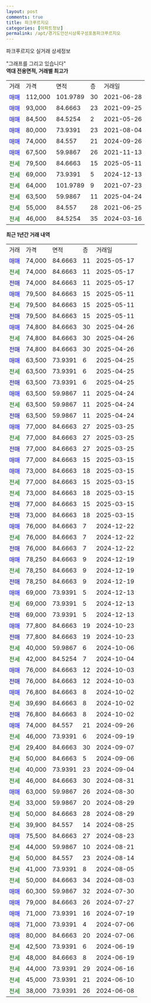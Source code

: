 ```yaml
---
layout: post
comments: true
title: 파크푸르지오
categories: [아파트정보]
permalink: /apt/경기도안산시상록구성포동파크푸르지오
---
```


파크푸르지오 실거래 상세정보

<script type="text/javascript">
  google.charts.load('current', {'packages':['line', 'corechart']});
  google.charts.setOnLoadCallback(drawChart);

  function drawChart() {
    var data = new google.visualization.DataTable();
    data.addColumn('date', '거래일');
    data.addColumn('number', "매매");
    data.addColumn('number', "전세");
    data.addColumn('number', "전매");

    data.addRows([[new Date(Date.parse("2025-05-17")), 74000, null, null], [new Date(Date.parse("2025-05-17")), null, 74000, null], [new Date(Date.parse("2025-05-17")), null, null, 74000], [new Date(Date.parse("2025-05-11")), 79500, null, null], [new Date(Date.parse("2025-05-11")), null, 79500, null], [new Date(Date.parse("2025-05-11")), null, null, 79500], [new Date(Date.parse("2025-04-26")), 74800, null, null], [new Date(Date.parse("2025-04-26")), null, 74800, null], [new Date(Date.parse("2025-04-26")), null, null, 74800], [new Date(Date.parse("2025-04-25")), 63500, null, null], [new Date(Date.parse("2025-04-25")), null, 63500, null], [new Date(Date.parse("2025-04-25")), null, null, 63500], [new Date(Date.parse("2025-04-24")), 63500, null, null], [new Date(Date.parse("2025-04-24")), null, 63500, null], [new Date(Date.parse("2025-04-24")), null, null, 63500], [new Date(Date.parse("2025-03-25")), 77000, null, null], [new Date(Date.parse("2025-03-25")), null, 77000, null], [new Date(Date.parse("2025-03-25")), null, null, 77000], [new Date(Date.parse("2025-03-15")), 77000, null, null], [new Date(Date.parse("2025-03-15")), 73000, null, null], [new Date(Date.parse("2025-03-15")), null, 77000, null], [new Date(Date.parse("2025-03-15")), null, 73000, null], [new Date(Date.parse("2025-03-15")), null, null, 77000], [new Date(Date.parse("2025-03-15")), null, null, 73000], [new Date(Date.parse("2024-12-22")), 76000, null, null], [new Date(Date.parse("2024-12-22")), null, 76000, null], [new Date(Date.parse("2024-12-22")), null, null, 76000], [new Date(Date.parse("2024-12-19")), 78250, null, null], [new Date(Date.parse("2024-12-19")), null, 78250, null], [new Date(Date.parse("2024-12-19")), null, null, 78250], [new Date(Date.parse("2024-12-13")), 69000, null, null], [new Date(Date.parse("2024-12-13")), null, 69000, null], [new Date(Date.parse("2024-12-13")), null, null, 69000], [new Date(Date.parse("2024-10-23")), 77800, null, null], [new Date(Date.parse("2024-10-23")), null, null, 77800], [new Date(Date.parse("2024-10-06")), null, 40000, null], [new Date(Date.parse("2024-10-04")), null, 42000, null], [new Date(Date.parse("2024-10-03")), 76000, null, null], [new Date(Date.parse("2024-10-03")), null, null, 76000], [new Date(Date.parse("2024-10-02")), 76800, null, null], [new Date(Date.parse("2024-10-02")), null, 39690, null], [new Date(Date.parse("2024-10-02")), null, null, 76800], [new Date(Date.parse("2024-09-26")), 74000, null, null], [new Date(Date.parse("2024-09-19")), null, 46000, null], [new Date(Date.parse("2024-09-07")), null, 29400, null], [new Date(Date.parse("2024-09-06")), null, 50000, null], [new Date(Date.parse("2024-09-04")), null, 40000, null], [new Date(Date.parse("2024-08-31")), null, 46000, null], [new Date(Date.parse("2024-08-30")), 63000, null, null], [new Date(Date.parse("2024-08-29")), null, 33000, null], [new Date(Date.parse("2024-08-29")), null, 50000, null], [new Date(Date.parse("2024-08-25")), null, 39900, null], [new Date(Date.parse("2024-08-23")), 75500, null, null], [new Date(Date.parse("2024-08-21")), null, 44000, null], [new Date(Date.parse("2024-08-14")), null, 50000, null], [new Date(Date.parse("2024-08-05")), null, 41000, null], [new Date(Date.parse("2024-08-03")), null, 50000, null], [new Date(Date.parse("2024-07-30")), 60300, null, null], [new Date(Date.parse("2024-07-27")), 79000, null, null], [new Date(Date.parse("2024-07-19")), 71000, null, null], [new Date(Date.parse("2024-07-06")), 71000, null, null], [new Date(Date.parse("2024-07-06")), 80000, null, null], [new Date(Date.parse("2024-06-19")), null, 42500, null], [new Date(Date.parse("2024-06-19")), null, 48000, null], [new Date(Date.parse("2024-06-16")), null, 44000, null], [new Date(Date.parse("2024-06-10")), null, 45000, null], [new Date(Date.parse("2024-06-08")), null, 38000, null]]);

    var options = {
      hAxis: {
        format: 'yyyy/MM/dd'
      },    
      lineWidth: 0,
      pointsVisible: true,    
      title: '최근 1년간 유형별 실거래가 분포',
      legend: { position: 'bottom' }
    };

    var formatter = new google.visualization.NumberFormat({pattern:'###,###'} );
    formatter.format(data, 1);
    formatter.format(data, 2);
    
    setTimeout(function() {
        var chart = new google.visualization.LineChart(document.getElementById('columnchart_material'));
        chart.draw(data, (options));
        document.getElementById('loading').style.display = 'none';
    }, 200);
  }
</script>


<div id="loading" style="z-index:20; display: block; margin-left: 0px">"그래프를 그리고 있습니다"</div>
<div id="columnchart_material" style="width: 95%; margin-left: 0px; display: block"></div>
<!-- contents start -->
<b>역대 전용면적, 거래별 최고가</b>
<table class="sortable">
    <tr>
      <td>거래</td>
      <td>가격</td>
      <td>면적</td>
      <td>층</td>
      <td>거래일</td>
    </tr>
        <tr>
          <td><a style="color: blue">매매</a></td>
          <td>112,000</td>
          <td>101.9789</td>
          <td>30</td>
          <td>2021-06-28</td>
        </tr>            <tr>
          <td><a style="color: blue">매매</a></td>
          <td>93,000</td>
          <td>84.6663</td>
          <td>23</td>
          <td>2021-09-25</td>
        </tr>            <tr>
          <td><a style="color: blue">매매</a></td>
          <td>84,500</td>
          <td>84.5254</td>
          <td>2</td>
          <td>2021-05-26</td>
        </tr>            <tr>
          <td><a style="color: blue">매매</a></td>
          <td>80,000</td>
          <td>73.9391</td>
          <td>23</td>
          <td>2021-08-04</td>
        </tr>            <tr>
          <td><a style="color: blue">매매</a></td>
          <td>74,000</td>
          <td>84.557</td>
          <td>21</td>
          <td>2024-09-26</td>
        </tr>            <tr>
          <td><a style="color: blue">매매</a></td>
          <td>67,500</td>
          <td>59.9867</td>
          <td>26</td>
          <td>2021-11-13</td>
        </tr>        
        <tr>
              <td><a style="color: darkgreen">전세</a></td>
              <td>79,500</td>
              <td>84.6663</td>
              <td>15</td>
              <td>2025-05-11</td>
            </tr>            <tr>
              <td><a style="color: darkgreen">전세</a></td>
              <td>69,000</td>
              <td>73.9391</td>
              <td>5</td>
              <td>2024-12-13</td>
            </tr>            <tr>
              <td><a style="color: darkgreen">전세</a></td>
              <td>64,000</td>
              <td>101.9789</td>
              <td>9</td>
              <td>2021-07-23</td>
            </tr>            <tr>
              <td><a style="color: darkgreen">전세</a></td>
              <td>63,500</td>
              <td>59.9867</td>
              <td>11</td>
              <td>2025-04-24</td>
            </tr>            <tr>
              <td><a style="color: darkgreen">전세</a></td>
              <td>55,000</td>
              <td>84.557</td>
              <td>28</td>
              <td>2021-06-25</td>
            </tr>            <tr>
              <td><a style="color: darkgreen">전세</a></td>
              <td>46,000</td>
              <td>84.5254</td>
              <td>35</td>
              <td>2024-03-16</td>
            </tr>        
    
</table>

<b>최근 1년간 거래 내역</b>

<table class="sortable">
    <tr>
      <td>거래</td>
      <td>가격</td>
      <td>면적</td>
      <td>층</td>
      <td>거래일</td>
    </tr>
    <tr>
      <td><a style="color: blue">매매</a></td>
      <td>74,000</td>
      <td>84.6663</td>
      <td>11</td>
      <td>2025-05-17</td>
    </tr>          <tr>
      <td><a style="color: darkgreen">전세</a></td>
      <td>74,000</td>
      <td>84.6663</td>
      <td>11</td>
      <td>2025-05-17</td>
    </tr>          <tr>
      <td><a style="color: darkblue">전매</a></td>
      <td>74,000</td>
      <td>84.6663</td>
      <td>11</td>
      <td>2025-05-17</td>
    </tr>          <tr>
      <td><a style="color: blue">매매</a></td>
      <td>79,500</td>
      <td>84.6663</td>
      <td>15</td>
      <td>2025-05-11</td>
    </tr>          <tr>
      <td><a style="color: darkgreen">전세</a></td>
      <td>79,500</td>
      <td>84.6663</td>
      <td>15</td>
      <td>2025-05-11</td>
    </tr>          <tr>
      <td><a style="color: darkblue">전매</a></td>
      <td>79,500</td>
      <td>84.6663</td>
      <td>15</td>
      <td>2025-05-11</td>
    </tr>          <tr>
      <td><a style="color: blue">매매</a></td>
      <td>74,800</td>
      <td>84.6663</td>
      <td>30</td>
      <td>2025-04-26</td>
    </tr>          <tr>
      <td><a style="color: darkgreen">전세</a></td>
      <td>74,800</td>
      <td>84.6663</td>
      <td>30</td>
      <td>2025-04-26</td>
    </tr>          <tr>
      <td><a style="color: darkblue">전매</a></td>
      <td>74,800</td>
      <td>84.6663</td>
      <td>30</td>
      <td>2025-04-26</td>
    </tr>          <tr>
      <td><a style="color: blue">매매</a></td>
      <td>63,500</td>
      <td>73.9391</td>
      <td>6</td>
      <td>2025-04-25</td>
    </tr>          <tr>
      <td><a style="color: darkgreen">전세</a></td>
      <td>63,500</td>
      <td>73.9391</td>
      <td>6</td>
      <td>2025-04-25</td>
    </tr>          <tr>
      <td><a style="color: darkblue">전매</a></td>
      <td>63,500</td>
      <td>73.9391</td>
      <td>6</td>
      <td>2025-04-25</td>
    </tr>          <tr>
      <td><a style="color: blue">매매</a></td>
      <td>63,500</td>
      <td>59.9867</td>
      <td>11</td>
      <td>2025-04-24</td>
    </tr>          <tr>
      <td><a style="color: darkgreen">전세</a></td>
      <td>63,500</td>
      <td>59.9867</td>
      <td>11</td>
      <td>2025-04-24</td>
    </tr>          <tr>
      <td><a style="color: darkblue">전매</a></td>
      <td>63,500</td>
      <td>59.9867</td>
      <td>11</td>
      <td>2025-04-24</td>
    </tr>          <tr>
      <td><a style="color: blue">매매</a></td>
      <td>77,000</td>
      <td>84.6663</td>
      <td>27</td>
      <td>2025-03-25</td>
    </tr>          <tr>
      <td><a style="color: darkgreen">전세</a></td>
      <td>77,000</td>
      <td>84.6663</td>
      <td>27</td>
      <td>2025-03-25</td>
    </tr>          <tr>
      <td><a style="color: darkblue">전매</a></td>
      <td>77,000</td>
      <td>84.6663</td>
      <td>27</td>
      <td>2025-03-25</td>
    </tr>          <tr>
      <td><a style="color: blue">매매</a></td>
      <td>77,000</td>
      <td>84.6663</td>
      <td>15</td>
      <td>2025-03-15</td>
    </tr>          <tr>
      <td><a style="color: blue">매매</a></td>
      <td>73,000</td>
      <td>84.6663</td>
      <td>18</td>
      <td>2025-03-15</td>
    </tr>          <tr>
      <td><a style="color: darkgreen">전세</a></td>
      <td>77,000</td>
      <td>84.6663</td>
      <td>15</td>
      <td>2025-03-15</td>
    </tr>          <tr>
      <td><a style="color: darkgreen">전세</a></td>
      <td>73,000</td>
      <td>84.6663</td>
      <td>18</td>
      <td>2025-03-15</td>
    </tr>          <tr>
      <td><a style="color: darkblue">전매</a></td>
      <td>77,000</td>
      <td>84.6663</td>
      <td>15</td>
      <td>2025-03-15</td>
    </tr>          <tr>
      <td><a style="color: darkblue">전매</a></td>
      <td>73,000</td>
      <td>84.6663</td>
      <td>18</td>
      <td>2025-03-15</td>
    </tr>          <tr>
      <td><a style="color: blue">매매</a></td>
      <td>76,000</td>
      <td>84.6663</td>
      <td>7</td>
      <td>2024-12-22</td>
    </tr>          <tr>
      <td><a style="color: darkgreen">전세</a></td>
      <td>76,000</td>
      <td>84.6663</td>
      <td>7</td>
      <td>2024-12-22</td>
    </tr>          <tr>
      <td><a style="color: darkblue">전매</a></td>
      <td>76,000</td>
      <td>84.6663</td>
      <td>7</td>
      <td>2024-12-22</td>
    </tr>          <tr>
      <td><a style="color: blue">매매</a></td>
      <td>78,250</td>
      <td>84.6663</td>
      <td>9</td>
      <td>2024-12-19</td>
    </tr>          <tr>
      <td><a style="color: darkgreen">전세</a></td>
      <td>78,250</td>
      <td>84.6663</td>
      <td>9</td>
      <td>2024-12-19</td>
    </tr>          <tr>
      <td><a style="color: darkblue">전매</a></td>
      <td>78,250</td>
      <td>84.6663</td>
      <td>9</td>
      <td>2024-12-19</td>
    </tr>          <tr>
      <td><a style="color: blue">매매</a></td>
      <td>69,000</td>
      <td>73.9391</td>
      <td>5</td>
      <td>2024-12-13</td>
    </tr>          <tr>
      <td><a style="color: darkgreen">전세</a></td>
      <td>69,000</td>
      <td>73.9391</td>
      <td>5</td>
      <td>2024-12-13</td>
    </tr>          <tr>
      <td><a style="color: darkblue">전매</a></td>
      <td>69,000</td>
      <td>73.9391</td>
      <td>5</td>
      <td>2024-12-13</td>
    </tr>          <tr>
      <td><a style="color: blue">매매</a></td>
      <td>77,800</td>
      <td>84.6663</td>
      <td>19</td>
      <td>2024-10-23</td>
    </tr>          <tr>
      <td><a style="color: darkblue">전매</a></td>
      <td>77,800</td>
      <td>84.6663</td>
      <td>19</td>
      <td>2024-10-23</td>
    </tr>          <tr>
      <td><a style="color: darkgreen">전세</a></td>
      <td>40,000</td>
      <td>59.9867</td>
      <td>6</td>
      <td>2024-10-06</td>
    </tr>          <tr>
      <td><a style="color: darkgreen">전세</a></td>
      <td>42,000</td>
      <td>84.5254</td>
      <td>7</td>
      <td>2024-10-04</td>
    </tr>          <tr>
      <td><a style="color: blue">매매</a></td>
      <td>76,000</td>
      <td>84.6663</td>
      <td>12</td>
      <td>2024-10-03</td>
    </tr>          <tr>
      <td><a style="color: darkblue">전매</a></td>
      <td>76,000</td>
      <td>84.6663</td>
      <td>12</td>
      <td>2024-10-03</td>
    </tr>          <tr>
      <td><a style="color: blue">매매</a></td>
      <td>76,800</td>
      <td>84.6663</td>
      <td>8</td>
      <td>2024-10-02</td>
    </tr>          <tr>
      <td><a style="color: darkgreen">전세</a></td>
      <td>39,690</td>
      <td>84.6663</td>
      <td>8</td>
      <td>2024-10-02</td>
    </tr>          <tr>
      <td><a style="color: darkblue">전매</a></td>
      <td>76,800</td>
      <td>84.6663</td>
      <td>8</td>
      <td>2024-10-02</td>
    </tr>          <tr>
      <td><a style="color: blue">매매</a></td>
      <td>74,000</td>
      <td>84.557</td>
      <td>21</td>
      <td>2024-09-26</td>
    </tr>          <tr>
      <td><a style="color: darkgreen">전세</a></td>
      <td>46,000</td>
      <td>73.9391</td>
      <td>6</td>
      <td>2024-09-19</td>
    </tr>          <tr>
      <td><a style="color: darkgreen">전세</a></td>
      <td>29,400</td>
      <td>84.6663</td>
      <td>30</td>
      <td>2024-09-07</td>
    </tr>          <tr>
      <td><a style="color: darkgreen">전세</a></td>
      <td>50,000</td>
      <td>84.6663</td>
      <td>5</td>
      <td>2024-09-06</td>
    </tr>          <tr>
      <td><a style="color: darkgreen">전세</a></td>
      <td>40,000</td>
      <td>73.9391</td>
      <td>23</td>
      <td>2024-09-04</td>
    </tr>          <tr>
      <td><a style="color: darkgreen">전세</a></td>
      <td>46,000</td>
      <td>84.6663</td>
      <td>30</td>
      <td>2024-08-31</td>
    </tr>          <tr>
      <td><a style="color: blue">매매</a></td>
      <td>63,000</td>
      <td>59.9867</td>
      <td>26</td>
      <td>2024-08-30</td>
    </tr>          <tr>
      <td><a style="color: darkgreen">전세</a></td>
      <td>33,000</td>
      <td>59.9867</td>
      <td>20</td>
      <td>2024-08-29</td>
    </tr>          <tr>
      <td><a style="color: darkgreen">전세</a></td>
      <td>50,000</td>
      <td>84.6663</td>
      <td>28</td>
      <td>2024-08-29</td>
    </tr>          <tr>
      <td><a style="color: darkgreen">전세</a></td>
      <td>39,900</td>
      <td>84.557</td>
      <td>14</td>
      <td>2024-08-25</td>
    </tr>          <tr>
      <td><a style="color: blue">매매</a></td>
      <td>75,500</td>
      <td>84.6663</td>
      <td>27</td>
      <td>2024-08-23</td>
    </tr>          <tr>
      <td><a style="color: darkgreen">전세</a></td>
      <td>44,000</td>
      <td>59.9867</td>
      <td>10</td>
      <td>2024-08-21</td>
    </tr>          <tr>
      <td><a style="color: darkgreen">전세</a></td>
      <td>50,000</td>
      <td>84.557</td>
      <td>23</td>
      <td>2024-08-14</td>
    </tr>          <tr>
      <td><a style="color: darkgreen">전세</a></td>
      <td>41,000</td>
      <td>73.9391</td>
      <td>8</td>
      <td>2024-08-05</td>
    </tr>          <tr>
      <td><a style="color: darkgreen">전세</a></td>
      <td>50,000</td>
      <td>84.6663</td>
      <td>34</td>
      <td>2024-08-03</td>
    </tr>          <tr>
      <td><a style="color: blue">매매</a></td>
      <td>60,300</td>
      <td>59.9867</td>
      <td>32</td>
      <td>2024-07-30</td>
    </tr>          <tr>
      <td><a style="color: blue">매매</a></td>
      <td>79,000</td>
      <td>84.6663</td>
      <td>26</td>
      <td>2024-07-27</td>
    </tr>          <tr>
      <td><a style="color: blue">매매</a></td>
      <td>71,000</td>
      <td>73.9391</td>
      <td>16</td>
      <td>2024-07-19</td>
    </tr>          <tr>
      <td><a style="color: blue">매매</a></td>
      <td>71,000</td>
      <td>73.9391</td>
      <td>4</td>
      <td>2024-07-06</td>
    </tr>          <tr>
      <td><a style="color: blue">매매</a></td>
      <td>80,000</td>
      <td>84.6663</td>
      <td>20</td>
      <td>2024-07-06</td>
    </tr>          <tr>
      <td><a style="color: darkgreen">전세</a></td>
      <td>42,500</td>
      <td>73.9391</td>
      <td>6</td>
      <td>2024-06-19</td>
    </tr>          <tr>
      <td><a style="color: darkgreen">전세</a></td>
      <td>48,000</td>
      <td>84.6663</td>
      <td>8</td>
      <td>2024-06-19</td>
    </tr>          <tr>
      <td><a style="color: darkgreen">전세</a></td>
      <td>44,000</td>
      <td>73.9391</td>
      <td>29</td>
      <td>2024-06-16</td>
    </tr>          <tr>
      <td><a style="color: darkgreen">전세</a></td>
      <td>45,000</td>
      <td>73.9391</td>
      <td>21</td>
      <td>2024-06-10</td>
    </tr>          <tr>
      <td><a style="color: darkgreen">전세</a></td>
      <td>38,000</td>
      <td>73.9391</td>
      <td>26</td>
      <td>2024-06-08</td>
    </tr>      </table>
<!-- contents end -->    

